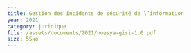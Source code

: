 ```yaml
---
title: Gestion des incidents de sécurité de l’information
year: 2021
category: juridique
file: /assets/documents/2021/noesya-gisi-1.0.pdf
size: 55ko
---
```

